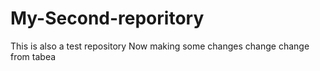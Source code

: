# My-Second-reporitory
This is also a test repository
Now making some changes
change
change from tabea
